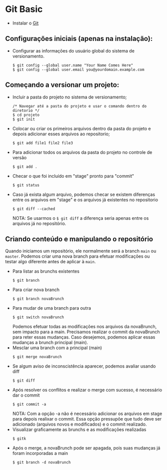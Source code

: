# Git Basic
* Instalar o [Git](https://git-scm.com/downloads)
## Configurações iniciais (apenas na instalação):
* Configurar as informações do usuário global do sistema de versionamento.
	```
	$ git config --global user.name "Your Name Comes Here"
	$ git config --global user.email you@yourdomain.example.com
	```
## Começando a versionar um projeto:
* Incluir a pasta do projeto no sistema de versionamento;
	```
	/* Navegar até a pasta do projeto e usar o comando dentro do diretorio */
	$ cd projeto
	$ git init
	```
* Colocar ou criar os primeiros arquivos dentro da pasta do projeto e depois adicionar esses arquivos ao repositorio;
	```
	$ git add file1 file2 file3
	```
* Para adicionar todos os arquivos da pasta do projeto no controle de versão
	```
	$ git add .
	```
* Checar o que foi incluído em "stage" pronto para "commit"
	```
	$ git status
	```
* Caso já exista algum arquivo, podemos checar se existem diferenças entre os arquivos em "stage" e os arquivos já existentes no repositorio
	```
	$ git diff --cached
	```
	NOTA: Se usarmos o `$ git diff` a diferença seria apenas entre os arquivos já no repositório.

## Criando conteúdo e manipulando o repositório
Quando iniciamos um repositório, ele normalmente será a branch `main` ou `master`.
Podemos criar uma nova branch para efetuar modificações ou testar algo diferente antes de aplicar à `main`.

* Para listar as brunchs existentes
	```
	$ git branch
	```
* Para criar nova branch
	```
	$ git branch novaBrunch
	```
* Para mudar de uma branch para outra
	```
	$ git switch novaBrunch
	```
	Podemos efetuar todas as modificações nos arquivos da novaBrunch, sem impacto para a main.
	Precisamos realizar o commit da novaBrunch para reter essas mudanças.
	Caso desejemos, podemos aplicar essas mudanças a brunch principal (main).
* Mesclar uma branch com a principal (main)
	```
	$ git merge novaBrunch
	```
* Se algum aviso de inconscistência aparecer, podemos avaliar usando diff
	```
	$ git diff
	```
* Após resolver os conflitos e realizar o merge com sucesso, é necessário dar o commit
	```
	$ git commit -a
	```
	NOTA: Com a opção -a não é necessário adicionar os arquivos em stage para depois realixar o commit.
	Essa opção pressupõe que tudo deve ser adicionado (arquivos novos e modificados) e o commit realizado.
* Visualizar graficamente as brunchs e as modificações realizadas
	```
	$ gitk
	```
* Após o merge, a novaBrunch pode ser apagada, pois suas mudanças já foram incorporadas a main
	```
	$ git branch -d novaBrunch
	```
